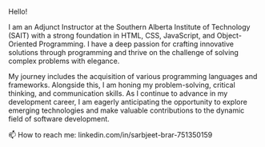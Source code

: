 
Hello!

I am an Adjunct Instructor at the Southern Alberta Institute of Technology (SAIT) with a strong foundation in HTML, CSS, JavaScript, and Object-Oriented Programming. I have a deep passion for crafting innovative solutions through programming and thrive on the challenge of solving complex problems with elegance.

My journey includes the acquisition of various programming languages and frameworks. Alongside this, I am honing my problem-solving, critical thinking, and communication skills. As I continue to advance in my development career, I am eagerly anticipating the opportunity to explore emerging technologies and make valuable contributions to the dynamic field of software development.

📫 How to reach me: linkedin.com/in/sarbjeet-brar-751350159


